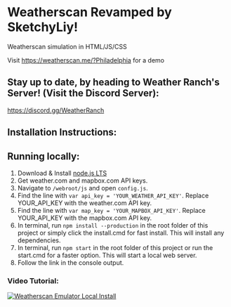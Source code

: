 # Weatherscan Revamped by SketchyLiy!
Weatherscan simulation in HTML/JS/CSS

Visit https://weatherscan.me/?Philadelphia for a demo 

## Stay up to date, by heading to Weather Ranch's Server! (Visit the Discord Server):
https://discord.gg/WeatherRanch
## Installation Instructions:

## Running locally:
1. Download & Install [node.js LTS](https://nodejs.org/en/)
2. Get weather.com and mapbox.com API keys.
3. Navigate to `/webroot/js` and open `config.js`.
4. Find the line with `var api_key = 'YOUR_WEATHER_API_KEY'`. Replace YOUR_API_KEY with the weather.com API key.
5. Find the line with `var map_key = 'YOUR_MAPBOX_API_KEY'`. Replace YOUR_API_KEY with the mapbox.com API key.
6. In terminal, run `npm install --production` in the root folder of this project or simply click the install.cmd for fast install. This will install any dependencies.
7. In terminal, run `npm start` in the root folder of this project or run the start.cmd for a faster option. This will start a local web server.
8. Follow the link in the console output.
### Video Tutorial:
[![Weatherscan Emulator Local Install](https://img.youtube.com/vi/2oDdpsCEWOU/maxresdefault.jpg)](https://www.youtube.com/watch?v=2oDdpsCEWOU)
